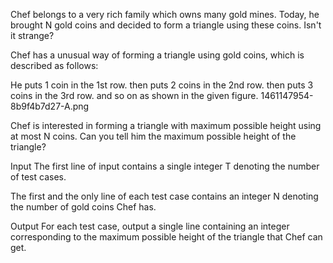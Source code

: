 Chef belongs to a very rich family which owns many gold mines. Today, he brought N gold coins and decided to form a triangle using these coins. Isn't it strange?

Chef has a unusual way of forming a triangle using gold coins, which is described as follows:

He puts 1 coin in the 1st row.
then puts 2 coins in the 2nd row.
then puts 3 coins in the 3rd row.
and so on as shown in the given figure.
1461147954-8b9f4b7d27-A.png

Chef is interested in forming a triangle with maximum possible height using at most N coins. Can you tell him the maximum possible height of the triangle?

Input
The first line of input contains a single integer T denoting the number of test cases.

The first and the only line of each test case contains an integer N denoting the number of gold coins Chef has.

Output
For each test case, output a single line containing an integer corresponding to the maximum possible height of the triangle that Chef can get.
